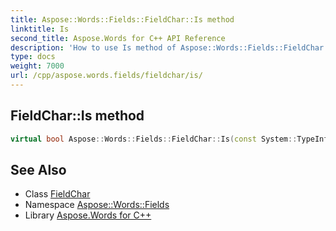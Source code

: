 ```yaml
---
title: Aspose::Words::Fields::FieldChar::Is method
linktitle: Is
second_title: Aspose.Words for C++ API Reference
description: 'How to use Is method of Aspose::Words::Fields::FieldChar class in C++.'
type: docs
weight: 7000
url: /cpp/aspose.words.fields/fieldchar/is/
---
```

## FieldChar::Is method




```cpp
virtual bool Aspose::Words::Fields::FieldChar::Is(const System::TypeInfo &target) const override
```

## See Also

* Class [FieldChar](../)
* Namespace [Aspose::Words::Fields](../../)
* Library [Aspose.Words for C++](../../../)
